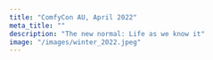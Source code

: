 ```yaml
---
title: "ComfyCon AU, April 2022"
meta_title: ""
description: "The new normal: Life as we know it"
image: "/images/winter_2022.jpeg"
---
```

